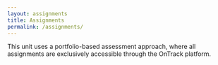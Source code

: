 ```yaml
---
layout: assignments
title: Assignments
permalink: /assignments/
---
```

This unit uses a portfolio-based assessment approach, where all assignments are exclusively accessible through the OnTrack platform.

